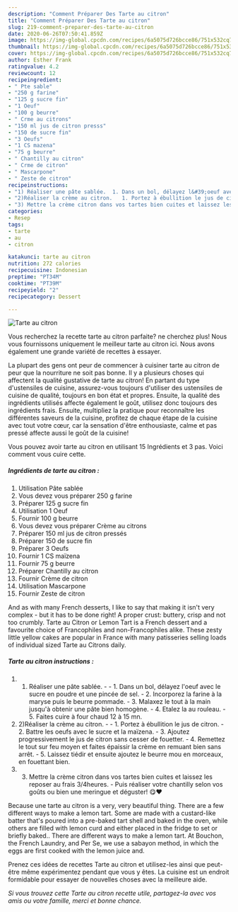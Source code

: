 ```yaml
---
description: "Comment Préparer Des Tarte au citron"
title: "Comment Préparer Des Tarte au citron"
slug: 219-comment-preparer-des-tarte-au-citron
date: 2020-06-26T07:50:41.859Z
image: https://img-global.cpcdn.com/recipes/6a5075d726bcce86/751x532cq70/tarte-au-citron-photo-principale-de-la-recette.jpg
thumbnail: https://img-global.cpcdn.com/recipes/6a5075d726bcce86/751x532cq70/tarte-au-citron-photo-principale-de-la-recette.jpg
cover: https://img-global.cpcdn.com/recipes/6a5075d726bcce86/751x532cq70/tarte-au-citron-photo-principale-de-la-recette.jpg
author: Esther Frank
ratingvalue: 4.2
reviewcount: 12
recipeingredient:
- " Pte sable"
- "250 g farine"
- "125 g sucre fin"
- "1 Oeuf"
- "100 g beurre"
- " Crme au citrons"
- "150 ml jus de citron presss"
- "150 de sucre fin"
- "3 Oeufs"
- "1 CS mazena"
- "75 g beurre"
- " Chantilly au citron"
- " Crme de citron"
- " Mascarpone"
- " Zeste de citron"
recipeinstructions:
- "1) Réaliser une pâte sablée.  1. Dans un bol, délayez l&#39;oeuf avec le sucre en poudre et une pincée de sel.  2. Incorporez la farine à la maryse puis le beurre pommade. 3. Malaxez le tout à la main jusqu&#39;à obtenir une pâte bien homogène.  4. Etalez la au rouleau. 5. Faites cuire à four chaud 12 à 15 mn."
- "2)Réaliser la crème au citron.   1. Portez à ébullition le jus de citron. 2. Battre les oeufs avec le sucre et la maïzena. 3. Ajoutez progressivement le jus de citron sans cesser de fouetter. 4. Remettez le tout sur feu moyen et faites épaissir la crème en remuant bien sans arrêt. 5. Laissez tiédir et ensuite ajoutez le beurre mou en morceaux, en fouettant bien."
- "3) Mettre la crème citron dans vos tartes bien cuites et laissez les reposer au frais 3/4heures.  Puis réaliser votre chantilly selon vos goûts ou bien une meringue et déguster! 😋❤️"
categories:
- Resep
tags:
- tarte
- au
- citron

katakunci: tarte au citron 
nutrition: 272 calories
recipecuisine: Indonesian
preptime: "PT34M"
cooktime: "PT39M"
recipeyield: "2"
recipecategory: Dessert

---
```



![Tarte au citron](https://img-global.cpcdn.com/recipes/6a5075d726bcce86/751x532cq70/tarte-au-citron-photo-principale-de-la-recette.jpg)

Vous recherchez la recette tarte au citron parfaite? ne cherchez plus! Nous vous fournissons uniquement le meilleur tarte au citron ici. Nous avons également une grande variété de recettes à essayer.

La plupart des gens ont peur de commencer à cuisiner tarte au citron de peur que la nourriture ne soit pas bonne. Il y a plusieurs choses qui affectent la qualité gustative de tarte au citron! En partant du type d'ustensiles de cuisine, assurez-vous toujours d'utiliser des ustensiles de cuisine de qualité, toujours en bon état et propres. Ensuite, la qualité des ingrédients utilisés affecte également le goût, utilisez donc toujours des ingrédients frais. Ensuite, multipliez la pratique pour reconnaître les différentes saveurs de la cuisine, profitez de chaque étape de la cuisine avec tout votre cœur, car la sensation d'être enthousiaste, calme et pas pressé affecte aussi le goût de la cuisine!

<!--inarticleads1-->

Vous pouvez avoir tarte au citron en utilisant 15 Ingrédients et 3 pas. Voici comment vous cuire cette.

##### Ingrédients de tarte au citron :

1. Utilisation  Pâte sablée
1. Vous devez vous préparer 250 g farine
1. Préparer 125 g sucre fin
1. Utilisation 1 Oeuf
1. Fournir 100 g beurre
1. Vous devez vous préparer  Crème au citrons
1. Préparer 150 ml jus de citron pressés
1. Préparer 150 de sucre fin
1. Préparer 3 Oeufs
1. Fournir 1 CS maïzena
1. Fournir 75 g beurre
1. Préparer  Chantilly au citron
1. Fournir  Crème de citron
1. Utilisation  Mascarpone
1. Fournir  Zeste de citron


And as with many French desserts, I like to say that making it isn&#39;t very complex - but it has to be done right! A proper crust: buttery, crisp and not too crumbly. Tarte au Citron or Lemon Tart is a French dessert and a favourite choice of Francophiles and non-Francophiles alike. These zesty little yellow cakes are popular in France with many patisseries selling loads of individual sized Tarte au Citrons daily. 

<!--inarticleads2-->

##### Tarte au citron instructions :

1. 1) Réaliser une pâte sablée. -  - 1. Dans un bol, délayez l&#39;oeuf avec le sucre en poudre et une pincée de sel.  - 2. Incorporez la farine à la maryse puis le beurre pommade. - 3. Malaxez le tout à la main jusqu&#39;à obtenir une pâte bien homogène.  - 4. Etalez la au rouleau. - 5. Faites cuire à four chaud 12 à 15 mn.
1. 2)Réaliser la crème au citron.  -  - 1. Portez à ébullition le jus de citron. - 2. Battre les oeufs avec le sucre et la maïzena. - 3. Ajoutez progressivement le jus de citron sans cesser de fouetter. - 4. Remettez le tout sur feu moyen et faites épaissir la crème en remuant bien sans arrêt. - 5. Laissez tiédir et ensuite ajoutez le beurre mou en morceaux, en fouettant bien.
1. 3) Mettre la crème citron dans vos tartes bien cuites et laissez les reposer au frais 3/4heures.  - Puis réaliser votre chantilly selon vos goûts ou bien une meringue et déguster! 😋❤️


Because une tarte au citron is a very, very beautiful thing. There are a few different ways to make a lemon tart. Some are made with a custard-like batter that&#39;s poured into a pre-baked tart shell and baked in the oven, while others are filled with lemon curd and either placed in the fridge to set or briefly baked.. There are different ways to make a lemon tart. At Bouchon, the French Laundry, and Per Se, we use a sabayon method, in which the eggs are first cooked with the lemon juice and. 

<!--inarticleads1-->

<p>
Prenez ces idées de recettes Tarte au citron et utilisez-les ainsi que peut-être même expérimentez pendant que vous y êtes. La cuisine est un endroit formidable pour essayer de nouvelles choses avec la meilleure aide.
</p>

<p>
<i>Si vous trouvez cette Tarte au citron recette utile, partagez-la avec vos amis ou votre famille, merci et bonne chance.</i>
</p>
